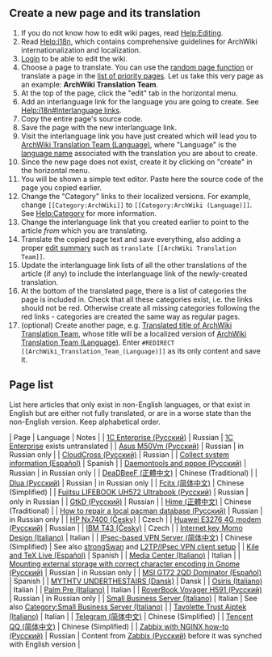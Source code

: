 ## Create a new page and its translation

1.  If you do not know how to edit wiki pages, read [Help:Editing](/index.php/Help:Editing "Help:Editing").
2.  Read [Help:i18n](/index.php/Help:I18n "Help:I18n"), which contains comprehensive guidelines for ArchWiki internationalization and localization.
3.  [Login](/index.php/Special:UserLogin "Special:UserLogin") to be able to edit the wiki.
4.  Choose a page to translate. You can use the [random page function](/index.php/Special:Random "Special:Random") or translate a page in the [list of priority pages](/index.php/ArchWiki_Translation_Day#List_of_priority_pages "ArchWiki Translation Day"). Let us take this very page as an example: **ArchWiki Translation Team**.
5.  At the top of the page, click the "edit" tab in the horizontal menu.
6.  Add an interlanguage link for the language you are going to create. See [Help:i18n#Interlanguage links](/index.php/Help:I18n#Interlanguage_links "Help:I18n").
7.  Copy the entire page's source code.
8.  Save the page with the new interlanguage link.
9.  Visit the interlanguage link you have just created which will lead you to [ArchWiki Translation Team (Language)](/index.php?title=ArchWiki_Translation_Team_(Language)&action=edit&redlink=1 "ArchWiki Translation Team (Language) (page does not exist)"), where "Language" is the [language name](/index.php/Help:I18n#Languages "Help:I18n") associated with the translation you are about to create.
10.  Since the new page does not exist, create it by clicking on "create" in the horizontal menu.
11.  You will be shown a simple text editor. Paste here the source code of the page you copied earlier.
12.  Change the "Category" links to their localized versions. For example, change `[[Category:ArchWiki]]` to `[[Category:ArchWiki (Language)]]`. See [Help:Category](/index.php/Help:Category "Help:Category") for more information.
13.  Change the interlanguage link that you created earlier to point to the article _from_ which you are translating.
14.  Translate the copied page text and save everything, also adding a proper [edit summary](/index.php/Help:Style#Edit_summary "Help:Style") such as `translate [[ArchWiki Translation Team]]`.
15.  Update the interlanguage link lists of all the other translations of the article (if any) to include the interlanguage link of the newly-created translation.
16.  At the bottom of the translated page, there is a list of categories the page is included in. Check that all these categories exist, i.e. the links should not be red. Otherwise create all missing categories following the red links - categories are created the same way as regular pages.
17.  (optional) Create another page, e.g. [Translated title of ArchWiki Translation Team](/index.php?title=Translated_title_of_ArchWiki_Translation_Team&action=edit&redlink=1 "Translated title of ArchWiki Translation Team (page does not exist)"), whose title will be a localized version of [ArchWiki Translation Team (Language)](/index.php?title=ArchWiki_Translation_Team_(Language)&action=edit&redlink=1 "ArchWiki Translation Team (Language) (page does not exist)"). Enter `#REDIRECT [[ArchWiki_Translation_Team_(Language)]]` as its only content and save it.

## Page list

List here articles that only exist in non-English languages, or that exist in English but are either not fully translated, or are in a worse state than the non-English version. Keep alphabetical order.

| Page | Language | Notes |
| [1C Enterprise (Русский)](/index.php/1C_Enterprise_(%D0%A0%D1%83%D1%81%D1%81%D0%BA%D0%B8%D0%B9) "1C Enterprise (Русский)") | Russian | [1C Enterprise](/index.php/1C_Enterprise "1C Enterprise") exists untranslated |
| [Asus M50Vm (Русский)](/index.php/Asus_M50Vm_(%D0%A0%D1%83%D1%81%D1%81%D0%BA%D0%B8%D0%B9) "Asus M50Vm (Русский)") | Russian | in Russian only |
| [CloudCross (Русский)](/index.php/CloudCross_(%D0%A0%D1%83%D1%81%D1%81%D0%BA%D0%B8%D0%B9) "CloudCross (Русский)") | Russian |
| [Collect system information (Español)](/index.php/Collect_system_information_(Espa%C3%B1ol) "Collect system information (Español)") | Spanish |
| [Daemontools and pppoe (Русский)](/index.php?title=Daemontools_and_pppoe_(%D0%A0%D1%83%D1%81%D1%81%D0%BA%D0%B8%D0%B9)&action=edit&redlink=1 "Daemontools and pppoe (Русский) (page does not exist)") | Russian | in Russian only |
| [DeaDBeeF (正體中文)](/index.php/DeaDBeeF_(%E6%AD%A3%E9%AB%94%E4%B8%AD%E6%96%87) "DeaDBeeF (正體中文)") | Chinese (Traditional) |
| [Dlua (Русский)](/index.php/Dlua_(%D0%A0%D1%83%D1%81%D1%81%D0%BA%D0%B8%D0%B9) "Dlua (Русский)") | Russian | in Russian only |
| [Fcitx (简体中文)](/index.php/Fcitx_(%E7%AE%80%E4%BD%93%E4%B8%AD%E6%96%87) "Fcitx (简体中文)") | Chinese (Simplified) |
| [Fujitsu LIFEBOOK UH572 Ultrabook (Русский)](/index.php/Fujitsu_LIFEBOOK_UH572_Ultrabook_(%D0%A0%D1%83%D1%81%D1%81%D0%BA%D0%B8%D0%B9) "Fujitsu LIFEBOOK UH572 Ultrabook (Русский)") | Russian | only in Russian |
| [GtkD (Русский)](/index.php/GtkD_(%D0%A0%D1%83%D1%81%D1%81%D0%BA%D0%B8%D0%B9) "GtkD (Русский)") | Russian |
| [Hime (正體中文)](/index.php/Hime_(%E6%AD%A3%E9%AB%94%E4%B8%AD%E6%96%87) "Hime (正體中文)") | Chinese (Traditional) |
| [How to repair a local pacman database (Русский)](/index.php?title=How_to_repair_a_local_pacman_database_(%D0%A0%D1%83%D1%81%D1%81%D0%BA%D0%B8%D0%B9)&action=edit&redlink=1 "How to repair a local pacman database (Русский) (page does not exist)") | Russian | in Russian only |
| [HP Nx7400 (Česky)](/index.php/HP_Nx7400_(%C4%8Cesky) "HP Nx7400 (Česky)") | Czech |
| [Huawei E3276 4G modem (Русский)](/index.php/Huawei_E3276_4G_modem_(%D0%A0%D1%83%D1%81%D1%81%D0%BA%D0%B8%D0%B9) "Huawei E3276 4G modem (Русский)") | Russian |
| [IBM T43 (Česky)](/index.php/IBM_T43_(%C4%8Cesky) "IBM T43 (Česky)") | Czech |
| [Internet key Momo Design (Italiano)](/index.php/Internet_key_Momo_Design_(Italiano) "Internet key Momo Design (Italiano)") | Italian |
| [IPsec-based VPN Server (简体中文)](/index.php/IPsec-based_VPN_Server_(%E7%AE%80%E4%BD%93%E4%B8%AD%E6%96%87) "IPsec-based VPN Server (简体中文)") | Chinese (Simplified) | See also [strongSwan](/index.php/StrongSwan "StrongSwan") and [L2TP/IPsec VPN client setup](/index.php/L2TP/IPsec_VPN_client_setup "L2TP/IPsec VPN client setup") |
| [Kile and TeX Live (Español)](/index.php/Kile_and_TeX_Live_(Espa%C3%B1ol) "Kile and TeX Live (Español)") | Spanish |
| [Media Center (Italiano)](/index.php/Media_Center_(Italiano) "Media Center (Italiano)") | Italian |
| [Mounting external storage with correct character encoding in Gnome (Русский)](/index.php/Mounting_external_storage_with_correct_character_encoding_in_Gnome_(%D0%A0%D1%83%D1%81%D1%81%D0%BA%D0%B8%D0%B9) "Mounting external storage with correct character encoding in Gnome (Русский)") | Russian | in Russian only |
| [MSI GT72 2QD Dominator (Español)](/index.php/MSI_GT72_2QD_Dominator_(Espa%C3%B1ol) "MSI GT72 2QD Dominator (Español)") | Spanish |
| [MYTHTV UNDERTHESTAIRS (Dansk)](/index.php/MYTHTV_UNDERTHESTAIRS_(Dansk) "MYTHTV UNDERTHESTAIRS (Dansk)") | Dansk |
| [Osiris (Italiano)](/index.php/Osiris_(Italiano) "Osiris (Italiano)") | Italian |
| [Palm Pre (Italiano)](/index.php/Palm_Pre_(Italiano) "Palm Pre (Italiano)") | Italian |
| [RoverBook Voyager H591 (Русский)](/index.php/RoverBook_Voyager_H591_(%D0%A0%D1%83%D1%81%D1%81%D0%BA%D0%B8%D0%B9) "RoverBook Voyager H591 (Русский)") | Russian | in Russian only |
| [Small Business Server (Italiano)](/index.php/Small_Business_Server_(Italiano) "Small Business Server (Italiano)") | Italian | See also [Category:Small Business Server (Italiano)](/index.php/Category:Small_Business_Server_(Italiano) "Category:Small Business Server (Italiano)") |
| [Tavolette Trust Aiptek (Italiano)](/index.php/Tavolette_Trust_Aiptek_(Italiano) "Tavolette Trust Aiptek (Italiano)") | Italian |
| [Telegram (简体中文)](/index.php/Telegram_(%E7%AE%80%E4%BD%93%E4%B8%AD%E6%96%87) "Telegram (简体中文)") | Chinese (Simplified) |
| [Tencent QQ (简体中文)](/index.php/Tencent_QQ_(%E7%AE%80%E4%BD%93%E4%B8%AD%E6%96%87) "Tencent QQ (简体中文)") | Chinese (Simplified) |
| [Zabbix with NGINX how-to (Русский)](/index.php/Zabbix_with_NGINX_how-to_(%D0%A0%D1%83%D1%81%D1%81%D0%BA%D0%B8%D0%B9) "Zabbix with NGINX how-to (Русский)") | Russian | Content from [Zabbix (Русский)](/index.php/Zabbix_(%D0%A0%D1%83%D1%81%D1%81%D0%BA%D0%B8%D0%B9) "Zabbix (Русский)") before it was synched with English version |